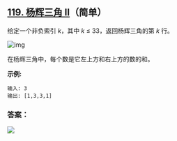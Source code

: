 ## [119. 杨辉三角 II](https://leetcode-cn.com/problems/pascals-triangle-ii/)（简单）

给定一个非负索引 *k*，其中 *k* ≤ 33，返回杨辉三角的第 *k* 行。

![img](https://upload.wikimedia.org/wikipedia/commons/0/0d/PascalTriangleAnimated2.gif)

在杨辉三角中，每个数是它左上方和右上方的数的和。

**示例:**

```
输入: 3
输出: [1,3,3,1]
```



### 答案：



![](https://img-blog.csdnimg.cn/20200807155236311.png)

#### 